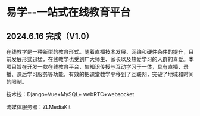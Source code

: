 # 易学--一站式在线教育平台

## 2024.6.16 完成（V1.0）

在线教学是一种新型的教育形式。随着直播技术发展、网络和硬件条件的提升，目前发展形式迅猛，在线教学也受到广大师生、家长以及热爱学习的人群的喜爱。本项目旨在开发一款在线教育平台，集知识传授与互动学习于一体，具有直播、录播、课后学习服务等功能，有效的把课堂教学平移到了互联网，突破了地域和时间的限制。

技术栈：Django+Vue+MySQL+ webRTC+websocket

流媒体服务器：ZLMediaKit
